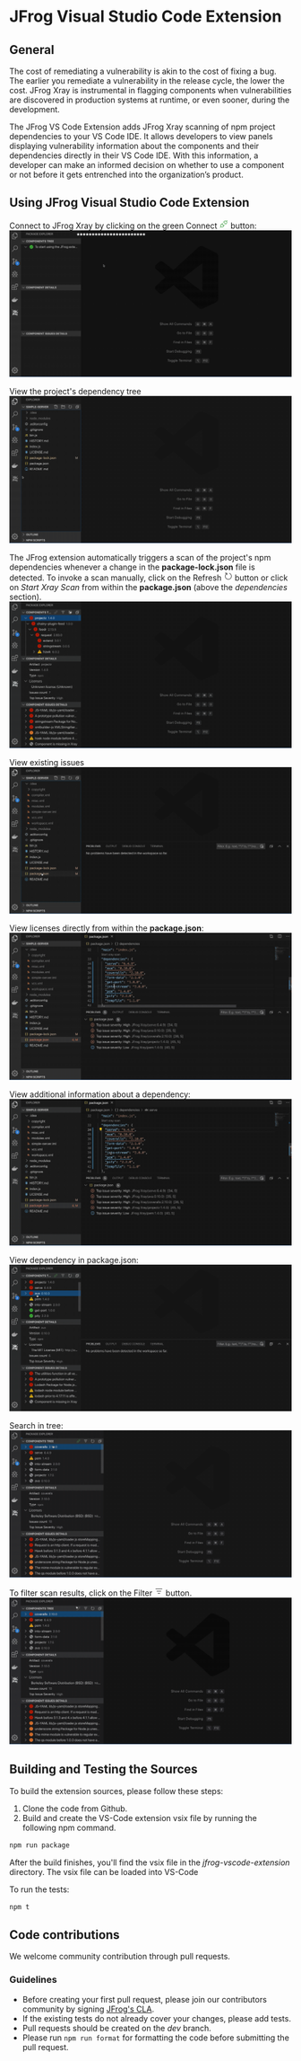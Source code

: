 
# JFrog Visual Studio Code Extension

## General

The cost of remediating a vulnerability is akin to the cost of fixing a bug.
The earlier you remediate a vulnerability in the release cycle, the lower the cost.
JFrog Xray is instrumental in flagging components when vulnerabilities are discovered in production systems at runtime,
or even sooner, during the development.

The JFrog VS Code Extension adds JFrog Xray scanning of npm project dependencies to your VS Code IDE.
It allows developers to view panels displaying vulnerability information about the components and their dependencies directly in their VS Code IDE.
With this information, a developer can make an informed decision on whether to use a component or not before it gets entrenched into the organization’s product.

## Using JFrog Visual Studio Code Extension

Connect to JFrog Xray by clicking on the green Connect <img src="https://github.com/jfrog/jfrog-vscode-extension/blob/master/resources/connect.png" width="16" height="16"> button:
![Connect](resources/gifs/connect.gif)

View the project's dependency tree
![Open_Extension](resources/gifs/open.gif)

The JFrog extension automatically triggers a scan of the project's npm dependencies whenever a change in the **package-lock.json** file is detected.
To invoke a scan manually, click on the Refresh <img src="https://github.com/jfrog/jfrog-vscode-extension/blob/master/resources/light/refresh.png" width="16" height="16"> button or click on *Start Xray Scan* from within the **package.json** (above the *dependencies* section).
![Refresh](resources/gifs/refresh.gif)

View existing issues
![Vulnerabilities](resources/gifs/show_vulnerabilities.gif)

View licenses directly from within the **package.json**:
![License](resources/gifs/license.gif)

View additional information about a dependency:
![Show_In_Deps_Tree](resources/gifs/show_deps.gif)

View dependency in package.json:
![Show_In_Pkg_Json](resources/gifs/show_in_pkg_json.gif)

Search in tree:
![Search_In_Tree](resources/gifs/search.gif)

To filter scan results, click on the Filter <img src="https://github.com/jfrog/jfrog-vscode-extension/blob/master/resources/light/filter.png" width="16" height="16"> button.
![Filter](resources/gifs/filter.gif)

## Building and Testing the Sources

To build the extension sources, please follow these steps:

1. Clone the code from Github.
1. Build and create the VS-Code extension vsix file by running the following npm command.

```bash
npm run package
```

   After the build finishes, you'll find the vsix file in the _jfrog-vscode-extension_ directory.
   The vsix file can be loaded into VS-Code

To run the tests:

```bash
npm t
```

## Code contributions

We welcome community contribution through pull requests.

### Guidelines

- Before creating your first pull request, please join our contributors community by signing [JFrog's CLA](https://secure.echosign.com/public/hostedForm?formid=5IYKLZ2RXB543N).
- If the existing tests do not already cover your changes, please add tests.
- Pull requests should be created on the _dev_ branch.
- Please run `npm run format` for formatting the code before submitting the pull request.
